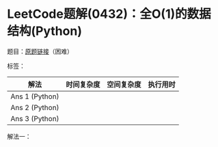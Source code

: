 # LeetCode题解(0432)：全O(1)的数据结构(Python)

题目：[原题链接](https://leetcode-cn.com/problems/all-oone-data-structure/)（困难）

标签：

| 解法           | 时间复杂度 | 空间复杂度 | 执行用时 |
| -------------- | ---------- | ---------- | -------- |
| Ans 1 (Python) |            |            |          |
| Ans 2 (Python) |            |            |          |
| Ans 3 (Python) |            |            |          |

解法一：

